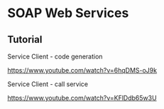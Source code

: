 # SOAP Web Services

## Tutorial

Service Client - code generation

https://www.youtube.com/watch?v=6hqDMS-oJ9k

Service Client - call service

https://www.youtube.com/watch?v=KFlDdb65w3U
